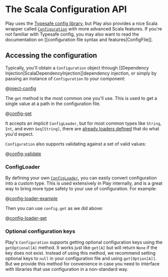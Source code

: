 <!--- Copyright (C) 2009-2017 Lightbend Inc. <https://www.lightbend.com> -->
# The Scala Configuration API

Play uses the [Typesafe config library](https://github.com/typesafehub/config), but Play also provides a nice Scala wrapper called [`Configuration`](api/scala/play/api/Configuration.html) with more advanced Scala features. If you're not familiar with Typesafe config, you may also want to read the documentation on [[configuration file syntax and features|ConfigFile]].

## Accessing the configuration

Typically, you'll obtain a `Configuration` object through [[Dependency Injection|ScalaDependencyInjection]]dependency injection, or simply by passing an instance of `Configuration` to your component:

@[inject-config](code/ScalaConfig.scala)

The `get` method is the most common one you'll use. This is used to get a single value at a path in the configuration file.

@[config-get](code/ScalaConfig.scala)

It accepts an implicit `ConfigLoader`, but for most common types like `String`, `Int`, and even `Seq[String]`, there are [already loaders defined](api/scala/play/api/ConfigLoader$.html) that do what you'd expect.

`Configuration` also supports validating against a set of valid values:

@[config-validate](code/ScalaConfig.scala)

### ConfigLoader

By defining your own [`ConfigLoader`](api/scala/play/api/ConfigLoader.html), you can easily convert configuration into a custom type. This is used extensively in Play internally, and is a great way to bring more type safety to your use of configuration. For example:

@[config-loader-example](code/ScalaConfig.scala)

Then you can use `config.get` as we did above:

@[config-loader-get](code/ScalaConfig.scala)

### Optional configuration keys

Play's `Configuration` supports getting optional configuration keys using the `getOptional[A]` method. It works just like `get[A]` but will return `None` if the key does not exist. Instead of using this method, we recommend setting optional keys to `null` in your configuration file and using `get[Option[A]]`. But we provide this method for convenience in case you need to interface with libraries that use configuration in a non-standard way.
